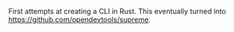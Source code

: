 First attempts at creating a CLI in Rust. This eventually turned into https://github.com/opendevtools/supreme.
